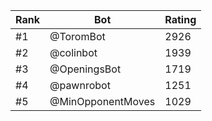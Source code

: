 Rank|Bot|Rating
---|---|---
#1|@ToromBot|2926
#2|@colinbot|1939
#3|@OpeningsBot|1719
#4|@pawnrobot|1251
#5|@MinOpponentMoves|1029
